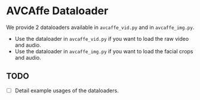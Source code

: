 # AVCAffe Dataloader

We provide 2 dataloaders available in `avcaffe_vid.py` and in `avcaffe_img.py`. 
- Use the dataloader in `avcaffe_vid.py` if you want to load the raw video and audio. 
- Use the dataloader in `avcaffe_img.py` if you want to load the facial crops and audio. 

## TODO
- [ ] Detail example usages of the dataloaders.